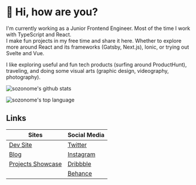 # 👋 Hi, how are you? 

I'm currently working as a Junior Frontend Engineer. Most of the time I work with TypeScript and React.<br/>
I make fun projects in my free time and share it here.
Whether to explore more around React and its frameworks (Gatsby, Next.js), Ionic, or trying out Svelte and Vue.

I like exploring useful and fun tech products (surfing around ProductHunt), traveling, and doing some visual arts (graphic design, videography, photography).

![sozonome's github stats](https://github-readme-stats.vercel.app/api?username=sozonome&show_icons=true&theme=dark)

![sozonome's top language](https://github-readme-stats.vercel.app/api/top-langs/?username=sozonome&theme=dracula&layout=compact)

## Links
| Sites | Social Media |
|---|---|
| [Dev Site](https://sznm.dev) | [Twitter](https://twitter.com/sozonome) |
| [Blog](https://sznm.dev/blog) | [Instagram](https://instagram.com/sozonome) | 
| [Projects Showcase](https://sznm.dev/projects) | [Dribbble](https://dribbble.com/agustinusnathaniel) |
| | [Behance](https://behance.net/agustinusnathaniel) |
